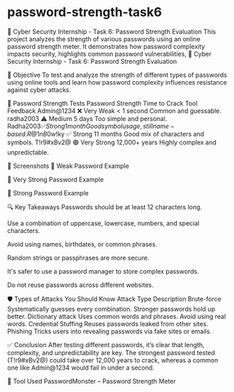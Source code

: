 # password-strength-task6
🔐 Cyber Security Internship - Task 6: Password Strength Evaluation This project analyzes the strength of various passwords using an online password strength meter. It demonstrates how password complexity impacts security, highlights common password vulnerabilities,
🔐 Cyber Security Internship - Task 6: Password Strength Evaluation



📌 Objective
To test and analyze the strength of different types of passwords using online tools and learn how password complexity influences resistance against cyber attacks.

🧪 Password Strength Tests
Password	Strength	Time to Crack	Tool Feedback
Admin@1234	❌ Very Weak	< 1 second	Common and guessable.
radha2003	⚠️ Medium	5 days	Too simple and personal.
Radha$2003	✅ Strong	1 month	Good symbol usage, still name-based.
R@1nB0w!$ky	✅ Strong	11 months	Good mix of characters and symbols.
T!r9#xBv2@	🟢 Very Strong	12,000+ years	Highly complex and unpredictable.

📸 Screenshots
🔻 Weak Password Example

🔻 Very Strong Password Example


🔻 Strong Password Example


🔍 Key Takeaways
Passwords should be at least 12 characters long.

Use a combination of uppercase, lowercase, numbers, and special characters.

Avoid using names, birthdates, or common phrases.

Random strings or passphrases are more secure.

It's safer to use a password manager to store complex passwords.

Do not reuse passwords across different websites.

🛡️ Types of Attacks You Should Know
Attack Type	Description
Brute-force	Systematically guesses every combination. Stronger passwords hold up better.
Dictionary attack	Uses common words and phrases. Avoid using real words.
Credential Stuffing	Reuses passwords leaked from other sites.
Phishing	Tricks users into revealing passwords via fake sites or emails.

✅ Conclusion
After testing different passwords, it’s clear that length, complexity, and unpredictability are key. The strongest password tested (T!r9#xBv2@) could take over 12,000 years to crack, whereas a common one like Admin@1234 would fail in under a second.

🔗 Tool Used
PasswordMonster – Password Strength Meter
